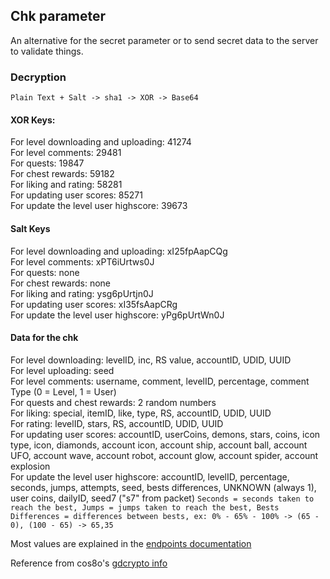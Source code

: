 ## Chk parameter
An alternative for the secret parameter or to send secret data to the server to validate things.
### Decryption
`Plain Text + Salt -> sha1 -> XOR -> Base64`

#### XOR Keys:
For level downloading and uploading: 41274  
For level comments: 29481  
For quests: 19847  
For chest rewards: 59182  
For liking and rating: 58281  
For updating user scores: 85271  
For update the level user highscore: 39673
#### Salt Keys
For level downloading and uploading: xI25fpAapCQg  
For level comments: xPT6iUrtws0J  
For quests: none  
For chest rewards: none  
For liking and rating: ysg6pUrtjn0J  
For updating user scores: xI35fsAapCRg  
For update the level user highscore: yPg6pUrtWn0J
#### Data for the chk
For level downloading: levelID, inc, RS value, accountID, UDID, UUID  
For level uploading: seed  
For level comments: username, comment, levelID, percentage, comment Type (0 = Level, 1 = User)  
For quests and chest rewards: 2 random numbers  
For liking: special, itemID, like, type, RS, accountID, UDID, UUID  
For rating: levelID, stars, RS, accountID, UDID, UUID  
For updating user scores: accountID, userCoins, demons, stars, coins, icon type, icon, diamonds, account icon, account ship, account ball, account UFO, account wave, account robot, account glow, account spider, account explosion  
For update the level user highscore: accountID, levelID, percentage, seconds, jumps, attempts, seed, bests differences, UNKNOWN (always 1), user coins, dailyID, seed7 ("s7" from packet) `Seconds = seconds taken to reach the best, Jumps = jumps taken to reach the best, Bests Differences = differences between bests, ex: 0% - 65% - 100% -> (65 - 0), (100 - 65) -> 65,35`  
  
Most values are explained in the [endpoints documentation](https://github.com/SMJSGaming/GDDocs/blob/master/endpoints)  
  
Reference from cos8o's [gdcrypto info](https://github.com/Cos8o/GDCrypto/blob/master/include/gdcrypto.hpp)
